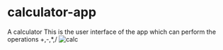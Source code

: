 # calculator-app
A calculator
This is the user interface of the app which can perform the operations +,-,*,/
![calc](https://user-images.githubusercontent.com/103063084/190920602-7e3627b9-82a8-4361-b29b-0cd46756dbf4.jpeg)
